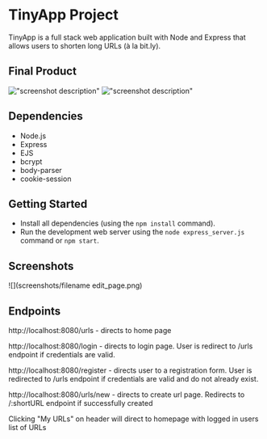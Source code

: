 # TinyApp Project

TinyApp is a full stack web application built with Node and Express that allows users to shorten long URLs (à la bit.ly).

## Final Product

!["screenshot description"](#)
!["screenshot description"](#)

## Dependencies

- Node.js
- Express
- EJS
- bcrypt
- body-parser
- cookie-session

## Getting Started

- Install all dependencies (using the `npm install` command).
- Run the development web server using the `node express_server.js` command or `npm start`.

## Screenshots

![](screenshots/filename edit_page.png)

## Endpoints

http://localhost:8080/urls - directs to home page

http://localhost:8080/login - directs to login page. User is redirect to /urls endpoint if credentials are valid.

http://localhost:8080/register - directs user to a registration form. User is redirected to /urls endpoint if credentials are valid and do not already exist.

http://localhost:8080/urls/new - directs to create url page. Redirects to /:shortURL endpoint if successfully created

Clicking "My URLs" on header will direct to homepage with logged in users list of URLs
